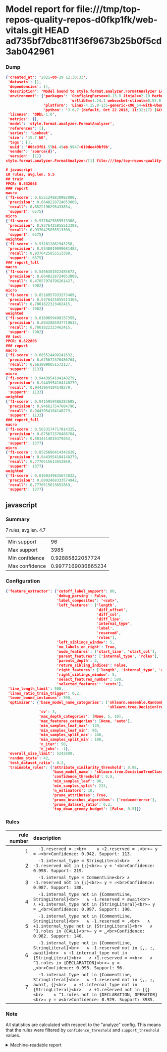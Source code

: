 # Model report for file:///tmp/top-repos-quality-repos-d0fkp1fk/web-vitals.git HEAD ad735bf7dbc811f36f9673b25b0f5cd3ab042961

### Dump

```json
{'created_at': '2021-08-29 12:30:33',
 'datasets': [],
 'dependencies': [],
 'description': 'Model bound to style.format.analyzer.FormatAnalyzer Lookout analyzer.',
 'environment': {'packages': 'ConfigArgParse==0.13.0 Jinja2==2.10 MarkupSafe==1.1.1 PyStemmer==1.3.0 PyYAML==5.1 Pympler==0.5 SQLAlchemy==1.2.10 SQLAlchemy-Utils==0.33.3 asdf==2.3.2 bblfsh==2.12.7 boto==2.49.0 boto3==1.9.130 botocore==1.12.130 cachetools==2.0.1 certifi==2019.3.9 chardet==3.0.4 clint==0.5.1 docker==3.7.0 docker-pycreds==0.4.0 dulwich==0.19.11 grpcio==1.19.0 grpcio-tools==1.19.0 humanfriendly==4.16.1 humanize==0.5.1 idna==2.8 jmespath==0.9.4 jsonschema==2.6.0 lookout-sdk==0.4.1 lookout-sdk-ml==0.19.0 lookout-style==0.2.0 lz4==2.1.6 modelforge==0.12.1 numpy==1.16.2 packaging==19.0 pandas==0.22.0 pip==19.0.3 protobuf==3.7.0 psycopg2-binary==2.7.5 pygtrie==2.3 pyparsing==2.3.1 python-dateutil==2.8.0 python-igraph==0.7.1.post6 pytz==2019.1 requests==2.21.0 requirements-parser==0.2.0 scikit-learn==0.20.1 scikit-optimize==0.5.2 scipy==1.2.1 semantic-version==2.6.0 setuptools==40.8.0 six==1.12.0 smart-open==1.8.1 sourced-ml==0.8.2 spdx==2.5.0 stringcase==1.2.0 tabulate==0.8.2 tqdm==4.31.1 '
                             'urllib3==1.24.1 websocket-client==0.55.0 xxhash==1.3.0',
                 'platform': 'Linux-4.15.0-135-generic-x86_64-with-Ubuntu-18.04-bionic',
                 'python': '3.6.7 (default, Oct 22 2018, 11:32:17) [GCC 8.2.0]'},
 'license': 'ODbL-1.0',
 'metrics': {},
 'model': 'style.format.analyzer.FormatAnalyzer',
 'references': [],
 'series': 'Lookout',
 'size': '15.7 kB',
 'tags': [],
 'uuid': '006c3f01-55b1-45eb-9947-010dee49bf9b',
 'vendor': 'source{d}',
 'version': [1]}
style.format.analyzer.FormatAnalyzer/[1] file:///tmp/top-repos-quality-repos-d0fkp1fk/web-vitals.git ad735bf7dbc811f36f9673b25b0f5cd3ab042961

# javascript
10 rules, avg.len. 5.5
## train
PPCR: 0.832068
### report
macro
{'f1-score': 0.6551248830982008,
 'precision': 0.6648228724053009,
 'recall': 0.6522196295433854,
 'support': 6575}
micro
{'f1-score': 0.9376425855513308,
 'precision': 0.9376425855513308,
 'recall': 0.9376425855513308,
 'support': 6575}
weighted
{'f1-score': 0.932812862943258,
 'precision': 0.9348019099681483,
 'recall': 0.9376425855513308,
 'support': 6575}
### report_full
macro
{'f1-score': 0.5456381022485672,
 'precision': 0.6648228724053009,
 'recall': 0.47857974796261427,
 'support': 7902}
micro
{'f1-score': 0.8516957933273469,
 'precision': 0.9376425855513308,
 'recall': 0.7801822323462415,
 'support': 7902}
weighted
{'f1-score': 0.8189699498157359,
 'precision': 0.8942885937719612,
 'recall': 0.7801822323462415,
 'support': 7902}
## test
PPCR: 0.822803
### report
macro
{'f1-score': 0.665524490241632,
 'precision': 0.675672376486764,
 'recall': 0.6619890051572137,
 'support': 1133}
micro
{'f1-score': 0.9443954104148279,
 'precision': 0.9443954104148279,
 'recall': 0.9443954104148279,
 'support': 1133}
weighted
{'f1-score': 0.9415959486283605,
 'precision': 0.946627547684796,
 'recall': 0.9443954104148279,
 'support': 1133}
### report_full
macro
{'f1-score': 0.5653174717814325,
 'precision': 0.675672376486764,
 'recall': 0.5014414019379263,
 'support': 1377}
micro
{'f1-score': 0.8525896414342629,
 'precision': 0.9443954104148279,
 'recall': 0.7770515613652869,
 'support': 1377}
weighted
{'f1-score': 0.8160349835673822,
 'precision': 0.8892468333574942,
 'recall': 0.7770515613652869,
 'support': 1377}
```

## javascript
### Summary
7 rules, avg.len. 4.7

| | |
|-|-|
|Min support|96|
|Max support|3985|
|Min confidence|0.92885822057724|
|Max confidence|0.9977169036865234|

### Configuration

```json
{'feature_extractor': {'cutoff_label_support': 80,
                       'debug_parsing': False,
                       'label_composites': '<cut>',
                       'left_features': ['length',
                                         'diff_offset',
                                         'diff_col',
                                         'diff_line',
                                         'internal_type',
                                         'label',
                                         'reserved',
                                         'roles'],
                       'left_siblings_window': 5,
                       'no_labels_on_right': True,
                       'node_features': ['start_line', 'start_col'],
                       'parent_features': ['internal_type', 'roles'],
                       'parents_depth': 2,
                       'return_sibling_indices': False,
                       'right_features': ['length', 'internal_type', 'reserved', 'roles'],
                       'right_siblings_window': 5,
                       'select_features_number': 500,
                       'selected_features': '<cut>'},
 'line_length_limit': 500,
 'lines_ratio_train_trigger': 0.2,
 'lower_bound_instances': 500,
 'optimizer': {'base_model_name_categories': ['sklearn.ensemble.RandomForestClassifier',
                                              'sklearn.tree.DecisionTreeClassifier'],
               'cv': 3,
               'max_depth_categories': [None, 5, 10],
               'max_features_categories': [None, 'auto'],
               'min_samples_leaf_max': 120,
               'min_samples_leaf_min': 90,
               'min_samples_split_max': 240,
               'min_samples_split_min': 180,
               'n_iter': 50,
               'n_jobs': -1},
 'overall_size_limit': 5242880,
 'random_state': 42,
 'test_dataset_ratio': 0.2,
 'trainable_rules': {'attribute_similarity_threshold': 0.98,
                     'base_model_name': 'sklearn.tree.DecisionTreeClassifier',
                     'confidence_threshold': 0.8,
                     'min_samples_leaf': 90,
                     'min_samples_split': 233,
                     'n_estimators': 10,
                     'prune_attributes': True,
                     'prune_branches_algorithms': ['reduced-error'],
                     'prune_dataset_ratio': 0.2,
                     'top_down_greedy_budget': [False, 0.5]}}
```

### Rules

| rule number | description |
|----:|:-----|
| 1 | `  -1.reserved = ;<br>	∧ +2.reserved = .<br>⇒ y = ⏎<br>Confidence: 0.942. Support: 113.` |
| 2 | `  -1.internal_type = StringLiteral<br>	∧ -1.reserved not in {;}<br>⇒ y = '<br>Confidence: 0.998. Support: 219.` |
| 3 | `  -1.internal_type = CommentLine<br>	∧ -1.reserved not in {;}<br>⇒ y = ⏎<br>Confidence: 0.987. Support: 188.` |
| 4 | `  -1.internal_type not in {CommentLine, StringLiteral}<br>	∧ -1.reserved = await<br>	∧ +1.internal_type not in {StringLiteral}<br>⇒ y = ␣<br>Confidence: 0.997. Support: 190.` |
| 5 | `  -1.internal_type not in {CommentLine, StringLiteral}<br>	∧ -1.reserved = ,<br>	∧ +1.internal_type not in {StringLiteral}<br>	∧ ^1.roles in {CALL}<br>⇒ y = ␣<br>Confidence: 0.982. Support: 140.` |
| 6 | `  -1.internal_type not in {CommentLine, StringLiteral}<br>	∧ -1.reserved not in {,, ;, await}<br>	∧ +1.internal_type not in {StringLiteral}<br>	∧ +1.reserved = =<br>	∧ ^1.roles in {DECLARATION}<br>⇒ y = ␣<br>Confidence: 0.995. Support: 96.` |
| 7 | `  -1.internal_type not in {CommentLine, StringLiteral}<br>	∧ -1.reserved not in {,, ;, await, {}<br>	∧ +1.internal_type not in {StringLiteral}<br>	∧ +1.reserved not in {{}<br>	∧ ^1.roles not in {DECLARATION, OPERATOR}<br>⇒ y = ∅<br>Confidence: 0.929. Support: 3985.` |

### Note
All statistics are calculated with respect to the "analyze" config. This means that the rules were filtered by
`confidence_threshold` and `support_threshold` values.

<details>
    <summary>Machine-readable report</summary>
```json
{"javascript": {"avg_rule_len": 4.714285714285714, "max_conf": 0.9977169036865234, "max_support": 3985, "min_conf": 0.92885822057724, "min_support": 96, "num_rules": 7}}
```
</details>
